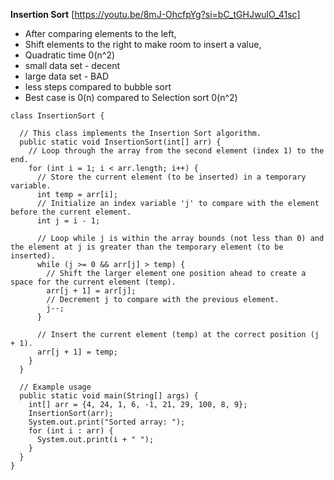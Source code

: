 **Insertion Sort** [https://youtu.be/8mJ-OhcfpYg?si=bC_tGHJwulO_41sc]
- After comparing elements to the left,
- Shift elements to the right to make room to insert a value,
- Quadratic time 0(n^2)
- small data set - decent
- large data set - BAD
- less steps compared to bubble sort
- Best case is 0(n) compared to Selection sort 0(n^2)


```
class InsertionSort {

  // This class implements the Insertion Sort algorithm.
  public static void InsertionSort(int[] arr) {
    // Loop through the array from the second element (index 1) to the end.
    for (int i = 1; i < arr.length; i++) {
      // Store the current element (to be inserted) in a temporary variable.
      int temp = arr[i];
      // Initialize an index variable 'j' to compare with the element before the current element.
      int j = i - 1;

      // Loop while j is within the array bounds (not less than 0) and the element at j is greater than the temporary element (to be inserted).
      while (j >= 0 && arr[j] > temp) {
        // Shift the larger element one position ahead to create a space for the current element (temp).
        arr[j + 1] = arr[j];
        // Decrement j to compare with the previous element.
        j--;
      }

      // Insert the current element (temp) at the correct position (j + 1).
      arr[j + 1] = temp;
    }
  }

  // Example usage
  public static void main(String[] args) {
    int[] arr = {4, 24, 1, 6, -1, 21, 29, 100, 8, 9};
    InsertionSort(arr);
    System.out.print("Sorted array: ");
    for (int i : arr) {
      System.out.print(i + " ");
    }
  }
}
```
